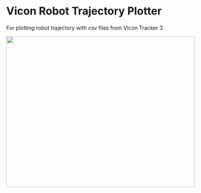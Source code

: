 # Vicon Robot Trajectory Plotter

For plotting robot trajectory with csv files from Vicon Tracker 3 

<img src="https://user-images.githubusercontent.com/52514970/168733882-b421be54-b0ef-4ecd-ae83-8c51187405d0.png" width="500" height="400">
